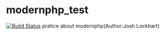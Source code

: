 # modernphp_test
[![Build Status](https://travis-ci.org/angrygun/modernphp_test.svg?branch=master)](https://travis-ci.org/angrygun/modernphp_test)
pratice about modernphp(Author:Josh Lockhart)
